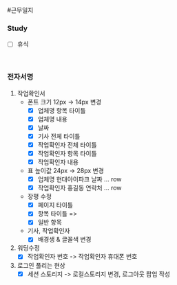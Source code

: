 #근무일지 


### Study
- [ ] 휴식

<br>

### 전자서명
1. 작업확인서
	- 폰트 크기 12px -> 14px 변경
		- [x] 업체명 항목 타이틀
		- [x] 업체명 내용
		- [x] 날짜
		- [x] 기사 전체 타이틀
		- [x] 작업확인자 전체 타이틀
		- [x] 작업확인자 항목 타이틀
		- [x] 작업확인자 내용
	- 표 높이값 24px -> 28px 변경
		- [x] 업체명 현대아이파크 날짜 ... row
		- [x] 작업확인자 홍길동 연락처 ... row
	- 장평 수정
		- [x] 페이지 타이틀
		- [x] 항목 타이틀 => 
		- [x] 일반 항목
	- 기사, 작업확인자
		- [x] 배경생 & 글꼴색 변경

2. 워딩수정
	- [x] 작업확인자 번호 -> 작업확인자 휴대폰 번호
3. 로그인 풀리는 현상
	- [x] 세션 스토리지 -> 로컬스토리지 변경, 로그아웃 팝업 작성